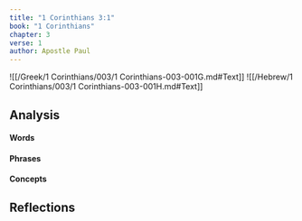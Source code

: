 ```yaml
---
title: "1 Corinthians 3:1"
book: "1 Corinthians"
chapter: 3
verse: 1
author: Apostle Paul
---
```

![[/Greek/1 Corinthians/003/1 Corinthians-003-001G.md#Text]]
![[/Hebrew/1 Corinthians/003/1 Corinthians-003-001H.md#Text]]

## Analysis

#### Words

#### Phrases

#### Concepts

## Reflections
